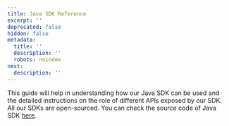 ```yaml
---
title: Java SDK Reference
excerpt: ''
deprecated: false
hidden: false
metadata:
  title: ''
  description: ''
  robots: noindex
next:
  description: ''
---
```

This guide will help in understanding how our Java SDK can be used and the detailed instructions on the role of different APIs exposed by our SDK. All our SDKs are open-sourced. You can check the source code of Java SDK [here](https://github.com/wingify/vwo-java-sdk).
